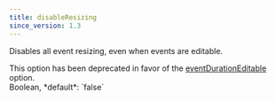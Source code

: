 ```yaml
---
title: disableResizing
since_version: 1.3
---
```


Disables all event resizing, even when events are editable.

<div class='removed-notice'>
This option has been deprecated in favor of the <a href='eventDurationEditable'>eventDurationEditable</a> option.
</div>

<div class='spec' markdown='1'>
Boolean, *default*: `false`
</div>
